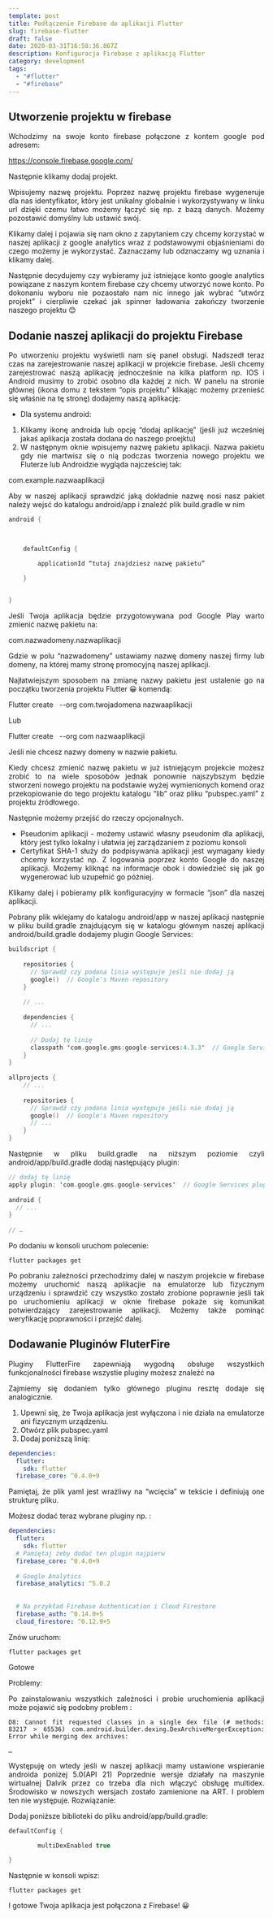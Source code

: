 ```yaml
---
template: post
title: Podłączenie Firebase do aplikacji Flutter
slug: firebase-flutter
draft: false
date: 2020-03-31T16:58:36.867Z
description: Konfiguracja Firebase z aplikacją Flutter
category: development
tags:
  - "#flutter"
  - "#firebase"
---
```

## Utworzenie projektu w firebase 

<div style="text-align: justify;">Wchodzimy na swoje konto firebase połączone z kontem google pod adresem: 

<https://console.firebase.google.com/>  

Następnie klikamy dodaj projekt.  

Wpisujemy nazwę projektu. Poprzez nazwę projektu firebase wygeneruje dla nas identyfikator, który jest unikalny globalnie i wykorzystywany w linku url dzięki czemu łatwo możemy łączyć się np. z bazą danych. Możemy pozostawić domyślny lub ustawić swój. 

Klikamy dalej i pojawia się nam okno z zapytaniem czy chcemy korzystać w naszej aplikacji z google analytics wraz z podstawowymi objaśnieniami do czego możemy je wykorzystać. Zaznaczamy lub odznaczamy wg uznania i klikamy dalej. 

Następnie decydujemy czy wybieramy już istniejące konto google analytics powiązane z naszym kontem firebase czy chcemy utworzyć nowe konto. Po dokonaniu wyboru nie pozaostało nam nic innego jak wybrać “utwórz projekt” i cierpliwie czekać jak spinner ładowania zakończy tworzenie naszego projektu 😊 </div>

## Dodanie naszej aplikacji do projektu Firebase 

<div style="text-align: justify;">Po utworzeniu projektu wyświetli nam się panel obsługi. Nadszedł teraz czas na zarejestrowanie naszej aplikacji w projekcie firebase. Jeśli chcemy zarejestrować naszą aplikację jednocześnie na kilka platform np. IOS i Android musimy to zrobić osobno dla każdej z nich. W panelu na stronie głównej (ikona domu z tekstem “opis projektu” klikając możemy przenieść się właśnie na tę stronę) dodajemy naszą aplikację: 

* Dla systemu android: 

1. Klikamy ikonę androida lub opcję “dodaj aplikację” (jeśli już wcześniej jakaś aplikacja została dodana do naszego proejktu) 
2. W następnym oknie wpisujemy nazwę pakietu aplikacji. Nazwa pakietu gdy nie martwisz się o nią podczas tworzenia nowego projektu we Fluterze lub Androidzie wygląda najcześciej tak: 

com.example.nazwaaplikacji 

Aby w naszej aplikacji sprawdzić jaką dokładnie nazwę nosi nasz pakiet należy wejsć do katalogu android/app i znaleźć plik build.gradle w nim </div>

```kotlin
android { 

 

    defaultConfig { 

        applicationId “tutaj znajdziesz nazwę pakietu” 

    } 

 
} 
```



<div style="text-align: justify;">

Jeśli Twoja aplikacja będzie przygotowywana pod Google Play warto zmienić nazwę pakietu na: 

com.nazwadomeny.nazwaplikacji 

Gdzie w polu “nazwadomeny” ustawiamy nazwę domeny naszej firmy lub domeny, na której mamy stronę promocyjną naszej aplikacji. 

Najłatwiejszym sposobem na zmianę nazwy pakietu jest ustalenie go na początku tworzenia projektu Flutter 😀 komendą: 

Flutter create   --org com.twojadomena nazwaaplikacji  

Lub 

Flutter create   --org com nazwaaplikacji 

Jeśli nie chcesz nazwy domeny w nazwie pakietu. 

Kiedy chcesz zmienić nazwę pakietu w już istniejącym projekcie możesz zrobić to na wiele sposobów jednak ponownie najszybszym będzie stworzeni nowego projektu na podstawie wyżej wymienionych komend oraz przekopiowanie do tego projektu katalogu “lib” oraz pliku “pubspec.yaml” z projektu źródłowego. 

Następnie możemy przejść do rzeczy opcjonalnych. 

* Pseudonim aplikacji - możemy ustawić własny pseudonim dla aplikacji, który jest tylko lokalny i ułatwia jej zarządzaniem z poziomu konsoli 
* Certyfikat SHA-1 służy do podpisywania aplikacji jest wymagany kiedy chcemy korzystać np. Z logowania poprzez konto Google do naszej aplikacji. Możemy kliknąć na informacje obok i dowiedzieć się jak go wygenerować lub uzupełnić go póżniej. 

Klikamy dalej i pobieramy plik konfiguracyjny w formacie “json” dla naszej aplikacji. 

Pobrany plik wklejamy do katalogu android/app w naszej aplikacji następnie w pliku build.gradle znajdującym się w katalogu głównym naszej aplikacji android/build.gradle dodajemy plugin Google Services: </div>



```kotlin
buildscript { 
 
    repositories { 
      // Sprawdź czy podana linia występuje jeśli nie dodaj ją 
      google()  // Google's Maven repository 
    } 
 
    // ... 
 
    dependencies { 
      // ... 
 
      // Dodaj tę linię 
      classpath 'com.google.gms:google-services:4.3.3'  // Google Services plugin 
    } 
} 
 
allprojects { 
    // ... 
 
    repositories { 
      // Sprawdź czy podana linia występuje jeśli nie dodaj ją 
      google()  // Google's Maven repository 
      // ... 
    } 
}
```



<div style="text-align: justify;">Następnie w pliku build.gradle na niższym poziomie czyli android/app/build.gradle dodaj następujący plugin: </div>



```kotlin
// dodaj tę linię 
apply plugin: 'com.google.gms.google-services'  // Google Services plugin 
 
android { 
  // ... 
} 
 
// … 
```



Po dodaniu w konsoli uruchom polecenie: 

`flutter packages get `

<div style="text-align: justify;">Po pobraniu zależności przechodzimy dalej w naszym projekcie w firebase możemy uruchomić naszą aplikacjie na emulatorze lub fizycznym urządzeniu i sprawdzić czy wszystko zostało zrobione poprawnie jeśli tak po uruchomieniu aplikacji w oknie firebase pokaże się komunikat potwierdzający zarejestrowanie aplikacji. Możemy także pominąć weryfikację poprawności i przejść dalej. <div>

## Dodawanie Pluginów FluterFire 

<div style="text-align: justify;">Pluginy FlutterFire zapewniają wygodną obsługe wszystkich funkcjonalności firebase wszystie pluginy możesz znaleźć na <https://firebaseopensource.com/projects/firebaseextended/flutterfire/> 

Zajmiemy się dodaniem tylko głównego pluginu resztę dodaje się analogicznie. 

1. Upewni się, że Twoja aplikacja jest wyłączona i nie działa na emulatorze ani fizycznym urządzeniu. 
2. Otwórz plik pubspec.yaml 
3. Dodaj poniższą linię: </div>

```yaml
dependencies: 
  flutter: 
    sdk: flutter 
  firebase_core: ^0.4.0+9
```

<div style="text-align: justify;">Pamiętaj, że plik yaml jest wrażliwy na “wcięcia” w tekście i definiują one strukturę pliku. 

Możesz dodać teraz wybrane pluginy np. : <div>

```yaml
dependencies: 
  flutter: 
    sdk: flutter 
  # Pamiętaj żeby dodać ten plugin najpierw 
  firebase_core: ^0.4.0+9 
 
  # Google Analytics 
  firebase_analytics: ^5.0.2 
 
 
  # Na przykład Firebase Authentication i Cloud Firestore 
  firebase_auth: ^0.14.0+5 
  cloud_firestore: ^0.12.9+5
```



Znów uruchom: 

`flutter packages get `

Gotowe 

Problemy: 

<div style="text-align: justify;">Po zainstalowaniu wszystkich zależności i probie uruchomienia aplikacji może pojawić się podobny problem : </div>



```textile
D8: Cannot fit requested classes in a single dex file (# methods: 83217 > 65536) com.android.builder.dexing.DexArchiveMergerException: Error while merging dex archives: 

… 
```



<div style="text-align: justify;">Występuję on wtedy jeśli w naszej aplikacji mamy ustawione wspieranie androida ponizej 5.0(API 21) Poprzednie wersje działały na maszynie wirtualnej Dalvik przez co trzeba dla nich włączyć obsługę multidex. Środowisko w nowszych wersjach zostało zamienione na ART. I problem ten nie występuje. Rozwiązanie: 

Dodaj poniższe biblioteki do pliku android/app/build.gradle: </div>



```kotlin
defaultConfig { 

        multiDexEnabled true 

} 
```



Następnie w konsoli wpisz: 

`flutter packages get `

<div style="text-align: justify;">I gotowe Twoja aplikacja jest połączona z Firebase! 😀 </div>